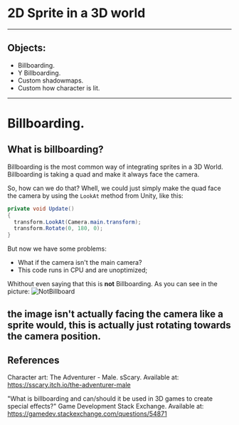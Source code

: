 # 2D Sprite in a 3D world
---
## Objects:
- Billboarding.
- Y Billboarding.
- Custom shadowmaps.
- Custom how character is lit.
---
# Billboarding.
## What is billboarding?
Billboarding is the most common way of integrating sprites in a 3D World. Billboarding is taking a quad and make it always face the camera.

So, how can we do that? Whell, we could just simply make the quad face the camera by using the `LookAt` method from Unity, like this:

```csharp
private void Update()
{
  transform.LookAt(Camera.main.transform);
  transform.Rotate(0, 180, 0);
}
```
But now we have some problems:
- What if the camera isn't the main camera?
- This code runs in CPU and are unoptimized;

Whithout even saying that this is **not** Billboarding.
As you can see in the picture:
![NotBillboard](Images/notbillboard.png)

the image isn't actually facing the camera like a sprite would, this is actually just **rotating** towards the camera position.
---
## References

Character art: The Adventurer - Male. sScary. Available at: https://sscary.itch.io/the-adventurer-male

"What is billboarding and can/should it be used in 3D games to create special effects?" Game Development Stack Exchange. Available at: https://gamedev.stackexchange.com/questions/54871

